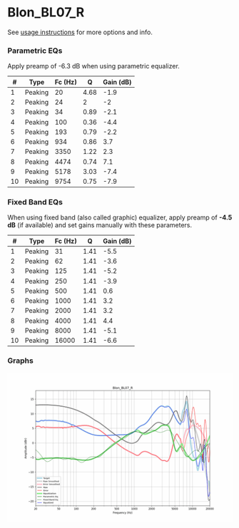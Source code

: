 # Blon_BL07_R
See [usage instructions](https://github.com/jaakkopasanen/AutoEq#usage) for more options and info.

### Parametric EQs
Apply preamp of -6.3 dB when using parametric equalizer.

|   # | Type    |   Fc (Hz) |    Q |   Gain (dB) |
|-----|---------|-----------|------|-------------|
|   1 | Peaking |        20 | 4.68 |        -1.9 |
|   2 | Peaking |        24 | 2    |        -2   |
|   3 | Peaking |        34 | 0.89 |        -2.1 |
|   4 | Peaking |       100 | 0.36 |        -4.4 |
|   5 | Peaking |       193 | 0.79 |        -2.2 |
|   6 | Peaking |       934 | 0.86 |         3.7 |
|   7 | Peaking |      3350 | 1.22 |         2.3 |
|   8 | Peaking |      4474 | 0.74 |         7.1 |
|   9 | Peaking |      5178 | 3.03 |        -7.4 |
|  10 | Peaking |      9754 | 0.75 |        -7.9 |

### Fixed Band EQs
When using fixed band (also called graphic) equalizer, apply preamp of **-4.5 dB** (if available) and set gains manually with these parameters.

|   # | Type    |   Fc (Hz) |    Q |   Gain (dB) |
|-----|---------|-----------|------|-------------|
|   1 | Peaking |        31 | 1.41 |        -5.5 |
|   2 | Peaking |        62 | 1.41 |        -3.6 |
|   3 | Peaking |       125 | 1.41 |        -5.2 |
|   4 | Peaking |       250 | 1.41 |        -3.9 |
|   5 | Peaking |       500 | 1.41 |         0.6 |
|   6 | Peaking |      1000 | 1.41 |         3.2 |
|   7 | Peaking |      2000 | 1.41 |         3.2 |
|   8 | Peaking |      4000 | 1.41 |         4.4 |
|   9 | Peaking |      8000 | 1.41 |        -5.1 |
|  10 | Peaking |     16000 | 1.41 |        -6.6 |

### Graphs
![](./Blon_BL07_R.png)
